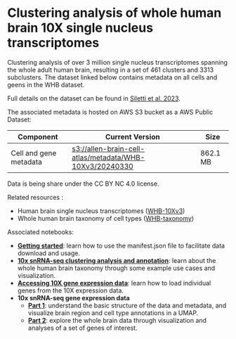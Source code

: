 # Clustering analysis of whole human brain 10X single nucleus transcriptomes

Clustering analysis of over 3 million single nucleus transcriptomes spanning
the whole adult human brain, resulting in a set of 461 clusters and 3313
subclusters. The dataset linked below contains metadata on all cells and geens
in the WHB dataset.

Full details on the dataset can be found in [Siletti et al. 2023](https://www.science.org/doi/10.1126/science.add7046).

The associated metadata is hosted on AWS S3 bucket as a AWS Public Dataset:

| Component              | Current Version                                                                                                                                              | Size     |
|------------------------|--------------------------------------------------------------------------------------------------------------------------------------------------------------|----------|
| Cell and gene metadata | [s3://allen-brain-cell-atlas/metadata/WHB-10Xv3/20240330](https://allen-brain-cell-atlas.s3.us-west-2.amazonaws.com/index.html#metadata/WHB-10Xv3/20240330/) | 862.1 MB |

Data is being share under the CC BY NC 4.0 license.

Related resources :
* Human brain single nucleus transcriptomes ([WHB-10Xv3](WHB-10Xv3.md))
* Whole human brain taxonomy of cell types ([WHB-taxonomy](WHB-taxonomy.md))

Associated notebooks:
* [**Getting started**](../notebooks/getting_started.ipynb): learn how to use the manifest.json file to 
  facilitate data download and usage.
* [**10x snRNA-seq clustering analysis and annotation**](../notebooks/WHB_cluster_annotation_tutorial.ipynb):
  learn about the whole human brain taxonomy through some example use cases and
  visualization.
* [**Accessing 10X gene expression data**](../notebooks/general_accessing_10x_snRNASeq_tutorial.ipynb):
  learn how to load individual genes from the 10X expression data.
* **10x snRNA-seq gene expression data**
  * [**Part 1**](../notebooks/WHB-10x_snRNASeq_tutorial_part_1.ipynb): understand the basic structure of the data and metadata,
    and visualize brain region and cell type annotations in a UMAP.
  * [**Part 2**](../notebooks/WHB-10x_snRNASeq_tutorial_part_2.ipynb): explore the whole brain data through visualization and
    analyses of a set of genes of interest.
